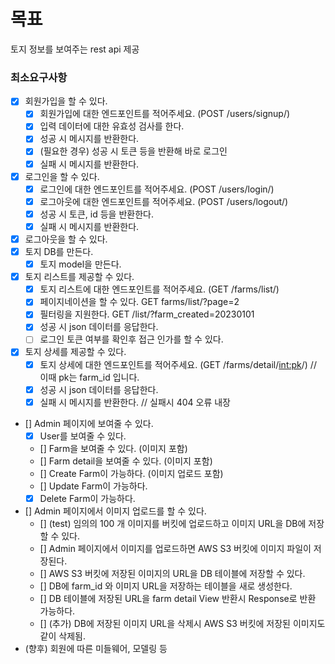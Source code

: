 # 목표

토지 정보를 보여주는 rest api 제공

### 최소요구사항

- [x] 회원가입을 할 수 있다.
  - [x] 회원가입에 대한 엔드포인트를 적어주세요. (POST /users/signup/)
  - [x] 입력 데이터에 대한 유효성 검사를 한다.
  - [x] 성공 시 메시지를 반환한다.
  - [x] (필요한 경우) 성공 시 토큰 등을 반환해 바로 로그인
  - [x] 실패 시 메시지를 반환한다.
- [x] 로그인을 할 수 있다.
  - [x] 로그인에 대한 엔드포인트를 적어주세요. (POST /users/login/)
  - [x] 로그아웃에 대한 엔드포인트를 적어주세요. (POST /users/logout/)
  - [x] 성공 시 토큰, id 등을 반환한다.
  - [x] 실패 시 메시지를 반환한다.
- [x] 로그아웃을 할 수 있다.
- [x] 토지 DB를 만든다.
  - [x] 토지 model을 만든다.
- [x] 토지 리스트를 제공할 수 있다.
  - [x] 토지 리스트에 대한 엔드포인트를 적어주세요. (GET /farms/list/)
  - [x] 페이지네이션을 할 수 있다.                  GET farms/list/?page=2
  - [x] 필터링을 지원한다.                         GET /list/?farm_created=20230101
  - [x] 성공 시 json 데이터를 응답한다.
  - [ ] 로그인 토큰 여부를 확인후 접근 인가를 할 수 있다. 
- [x] 토지 상세를 제공할 수 있다.
  - [x] 토지 상세에 대한 엔드포인트를 적어주세요. (GET /farms/detail/<int:pk>/) // 이때 pk는 farm_id 입니다.
  - [x] 성공 시 json 데이터를 응답한다.
  - [X] 실패 시 메시지를 반환한다.  // 실패시 404 오류 내장 
- [] Admin 페이지에 보여줄 수 있다.
  - [x] User를 보여줄 수 있다.
  - [] Farm을 보여줄 수 있다. (이미지 포함)
  - [] Farm detail을 보여줄 수 있다. (이미지 포함)
  - [] Create Farm이 가능하다. (이미지 업로드 포함)
  - [] Update Farm이 가능하다.
  - [x] Delete Farm이 가능하다.
- [] Admin 페이지에서 이미지 업로드를 할 수 있다. 
  - [] (test) 임의의 100 개 이미지를 버킷에 업로드하고 이미지 URL을 DB에 저장 할 수 있다.
  - [] Admin 페이지에서 이미지를 업로드하면 AWS S3 버킷에 이미지 파일이 저장된다.
  - [] AWS S3 버킷에 저장된 이미지의 URL을 DB 테이블에 저장할 수 있다.
  - [] DB에 farm_id 와 이미지 URL을 저장하는 테이블을 새로 생성한다. 
  - [] DB 테이블에 저장된 URL을 farm detail View 반환시 Response로 반환 가능하다. 
  - [] (추가) DB에 저장된 이미지 URL을 삭제시 AWS S3 버킷에 저장된 이미지도 같이 삭제됨.
- (향후) 회원에 따른 미들웨어, 모델링 등